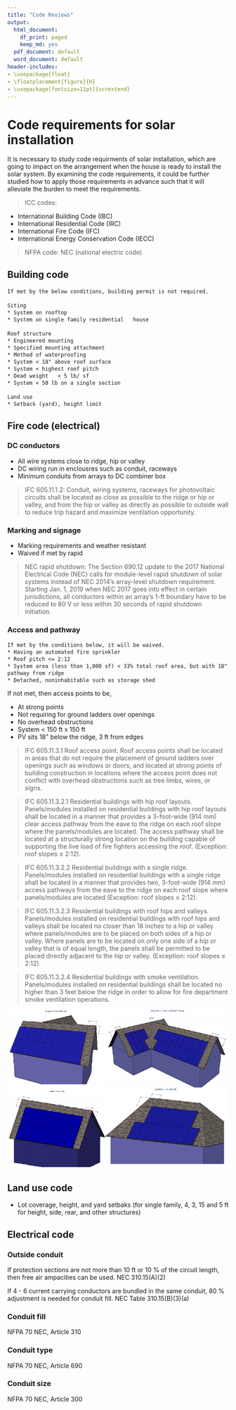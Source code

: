 ```yaml
---
title: "Code Reviews"
output:
  html_document:
    df_print: paged
    keep_md: yes
  pdf_document: default
  word_document: default
header-includes:
- \usepackage{float}
- \floatplacement{figure}{H}
- \usepackage[fontsize=11pt]{scrextend}
---
```



# Code requirements for solar installation
It is necessary to study code requirments of solar installation, which are going to impact on the arrangement when the house is ready to install the solar system. By examining the code requirements, it could be further studied how to apply those requirements in advance such that it will alleviate the burden to meet the requirements.

> ICC codes:
* International Building Code (IBC)
* International Residential Code (IRC)
* International Fire Code (IFC)
* International Energy Conservation Code (IECC)

> NFPA code:
NEC (national electric code)

## Building code

```
If met by the below conditions, building permit is not required.

Siting
* System on rooftop
* System on single family residential	house

Roof structure
* Engineered mounting
* Specified mounting attachment
* Method of waterproofing
* System < 18" above roof surface
* System < highest roof pitch
* Dead weight	< 5 lb/ sf
* System < 50 lb on a single section

Land use
* Setback (yard), height limit
```

## Fire code (electrical)

### DC conductors
* All wire systems close to ridge, hip or valley
* DC wiring run in enclousres such as conduit, raceways
* Minimum conduits from arrays to DC combiner box

> IFC 605.11.1.2: Conduit, wiring systems, raceways for photovoltaic circuits shall be located as close as possible to the ridge or hip or valley, and from the hip or valley as directly as possible to outside wall to reduce trip hazard and maximize ventilation opportunity.

### Marking and signage
* Marking requirements and weather resistant
* Waived if met by rapid

> NEC rapid shutdown: The Section 690.12 update to the 2017 National Electrical Code (NEC) calls for module-level rapid shutdown of solar systems instead of NEC 2014’s array-level shutdown requirement. Starting Jan. 1, 2019 when NEC 2017 goes into effect in certain jurisdictions, all conductors within an array’s 1-ft boundary have to be reduced to 80 V or less within 30 seconds of rapid shutdown initiation.

### Access and pathway

```
If met by the conditions below, it will be waived.
* Having an automated fire sprinkler
* Roof pitch <= 2:12
* System area (less than 1,000 sf) < 33% total roof area, but with 18" pathway from ridge
* Detached, noninhabitable such as storage shed
```

If not met, then access points to be,

* At strong points
* Not requiring for ground ladders over openings
* No overhead obstructions
* System < 150 ft x 150 ft
* PV sits 18" below the ridge, 3 ft from edges

> IFC 605.11.3.1 Roof access point. Roof access points shall be located in areas that do not require the placement of ground ladders over openings such as windows or doors, and located at strong points of building construction in locations where the access point does not conflict with overhead obstructions such as tree limbs, wires, or signs.

> IFC 605.11.3.2.1 Residential buildings with hip roof layouts. Panels/modules installed on residential buildings with hip roof layouts shall be located in a manner that provides a 3-foot-wide (914 mm) clear access pathway from the eave to the ridge on each roof slope where the panels/modules are located. The access pathway shall be located at a structurally strong location on the building capable of supporting the live load of fire fighters accessing the roof. (Exception: roof slopes $\le$ 2:12).

> IFC 605.11.3.2.2 Residential buildings with a single ridge. Panels/modules installed on residential buildings with a single ridge shall be located in a manner that provides two, 3-foot-wide (914 mm) access pathways from the eave to the ridge on each roof slope where panels/modules are located (Exception: roof slopes $\le$ 2:12).

> IFC 605.11.3.2.3 Residential buildings with roof hips and valleys. Panels/modules installed on residential buildings with roof hips and valleys shall be located no closer than 18 inches to a hip or valley where panels/modules are to be placed on both sides of a hip or valley. Where panels are to be located on only one side of a hip or valley that is of equal length, the panels shall be permitted to be placed directly adjacent to the hip or valley. (Exception: roof slopes $\le$ 2:12).

> IFC 605.11.3.2.4 Residential buildings with smoke ventilation. Panels/modules installed on residential buildings shall be located no higher than 3 feet below the ridge in order to allow for fire department smoke ventilation operations.

![IFC](IFC.png)


## Land use code

* Lot coverage, height, and yard setbaks (for single family, 4, 3, 15 and 5 ft for height, side, rear, and other structures)

## Electrical code

### Outside conduit
If protection sections are not more than 10 ft or 10 % of the circuit length, then free air ampacities can be used. NEC 310.15(A)(2)

If 4 - 6 current carrying conductors are bundled in the same conduit, 80 % adjustment is needed for conduit fill. NEC Table 310.15(B)(3)(a)

### Conduit fill
NFPA 70 NEC, Article 310

### Conduit type
NFPA 70 NEC, Article 690

### Conduit size
NFPA 70 NEC, Article 300
